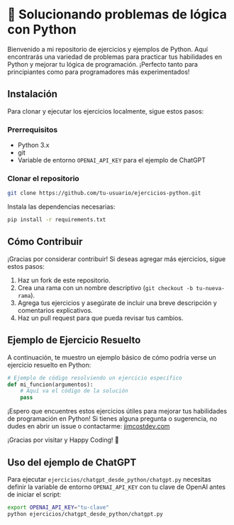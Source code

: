 # 🐍 Solucionando problemas de lógica con Python

Bienvenido a mi repositorio de ejercicios y ejemplos de Python. Aquí encontrarás una variedad de problemas para practicar tus habilidades en Python y mejorar tu lógica de programación. ¡Perfecto tanto para principiantes como para programadores más experimentados!

## Instalación

Para clonar y ejecutar los ejercicios localmente, sigue estos pasos:

### Prerrequisitos

- Python 3.x
- git
- Variable de entorno `OPENAI_API_KEY` para el ejemplo de ChatGPT

### Clonar el repositorio

```bash
git clone https://github.com/tu-usuario/ejercicios-python.git
```

Instala las dependencias necesarias:

```bash
pip install -r requirements.txt
```

## Cómo Contribuir

¡Gracias por considerar contribuir! Si deseas agregar más ejercicios, sigue estos pasos:
1. Haz un fork de este repositorio.
2. Crea una rama con un nombre descriptivo (`git checkout -b tu-nueva-rama`).
3. Agrega tus ejercicios y asegúrate de incluir una breve descripción y comentarios explicativos.
4. Haz un pull request para que pueda revisar tus cambios.

## Ejemplo de Ejercicio Resuelto
A continuación, te muestro un ejemplo básico de cómo podría verse un ejercicio resuelto en Python:
```python
# Ejemplo de código resolviendo un ejercicio específico
def mi_funcion(argumentos):
    # Aquí va el código de la solución
    pass
```
¡Espero que encuentres estos ejercicios útiles para mejorar tus habilidades de programación en Python! Si tienes alguna pregunta o sugerencia, no dudes en abrir un issue o contactarme: [jimcostdev.com](https://www.jimcostdev.com/)

¡Gracias por visitar y Happy Coding! 🚀

## Uso del ejemplo de ChatGPT

Para ejecutar `ejercicios/chatgpt_desde_python/chatgpt.py` necesitas definir la variable de entorno `OPENAI_API_KEY` con tu clave de OpenAI antes de iniciar el script:

```bash
export OPENAI_API_KEY="tu-clave"
python ejercicios/chatgpt_desde_python/chatgpt.py
```
